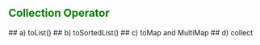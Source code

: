 
<h2 style="color:green;">  Collection Operator</h2>
## a) toList()
## b) toSortedList()
## c) toMap and MultiMap
## d) collect
